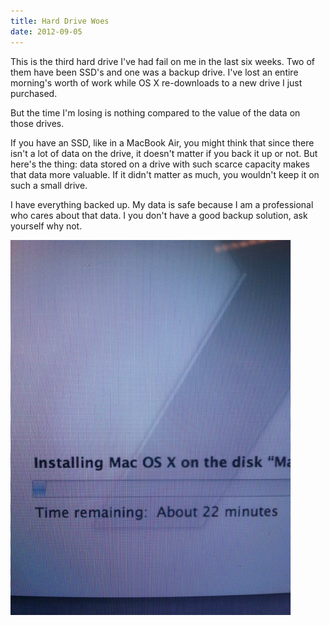 ```yaml
---
title: Hard Drive Woes
date: 2012-09-05
---
```


This is the third hard drive I've had fail on me in the last six weeks. Two of them have been SSD's and one was a backup drive. I've lost an entire morning's worth of work while OS X re-downloads to a new drive I just purchased.

But the time I'm losing is nothing compared to the value of the data on those drives.

If you have an SSD, like in a MacBook Air, you might think that since there isn't a lot of data on the drive, it doesn't matter if you back it up or not. But here's the thing: data stored on a drive with such scarce capacity makes that data more valuable. If it didn't matter as much, you wouldn't keep it on such a small drive.

I have everything backed up. My data is safe because I am a professional who cares about that data. I you don't have a good backup solution, ask yourself why not.

![](BAFDC6017B224CAF9274A0A92A97E9D9.jpeg)
